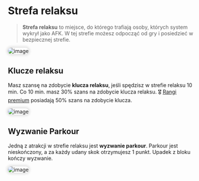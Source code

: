 <style>
img:not(.medium-zoom-image--opened):not(.navbar-link-icon) {
    max-width: 550px; /* Maksymalna szerokość */
    max-height: 500px; /* Maksymalna wysokość */
    width: auto; /* Automatyczna szerokość */
    height: auto; /* Automatyczna wysokość */
    object-fit: contain; /* Dopasowanie bez przycinania */
    margin: 0 8px 4px 0;
    box-shadow: 0 0 6px 4px rgba(0, 0, 0, .1);
    border-radius: 10px;
}
</style>

# Strefa relaksu

> **Strefa relaksu** to miejsce, do którego trafiają osoby, których system wykrył jako AFK. W tej strefie możesz odpocząć od gry i posiedzieć w bezpiecznej strefie.

![image](/pages/images/relaxzone/relaxzone-2.webp)


## Klucze relaksu

Masz szansę na zdobycie **klucza relaksu**, jeśli spędzisz w strefie relaksu 10 min. Co 10 min. masz 30% szans na zdobycie klucza relaksu. 🎖️ [Rangi premium](/ranks) posiadają 50% szans na zdobycie klucza.

![image](/pages/images/relaxzone/relaxzone-1.webp)

## Wyzwanie Parkour

Jedną z atrakcji w strefie relaksu jest **wyzwanie parkour**. Parkour jest nieskończony, a za każdy udany skok otrzymujesz 1 punkt. Upadek z bloku kończy wyzwanie.

![image](/pages/images/relaxzone/relaxzone-parkour.gif)
